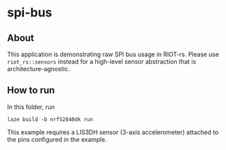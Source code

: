 # spi-bus

## About

This application is demonstrating raw SPI bus usage in RIOT-rs.
Please use `riot_rs::sensors` instead for a high-level sensor abstraction that is architecture-agnostic.

## How to run

In this folder, run

    laze build -b nrf52840dk run

This example requires a LIS3DH sensor (3-axis accelerometer) attached to the pins configured in the example.
